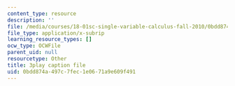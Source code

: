 ```yaml
---
content_type: resource
description: ''
file: /media/courses/18-01sc-single-variable-calculus-fall-2010/0bdd874a497c7fec1e0671a9e609f491_Fj7pbLwbSmU.srt
file_type: application/x-subrip
learning_resource_types: []
ocw_type: OCWFile
parent_uid: null
resourcetype: Other
title: 3play caption file
uid: 0bdd874a-497c-7fec-1e06-71a9e609f491
---
```

